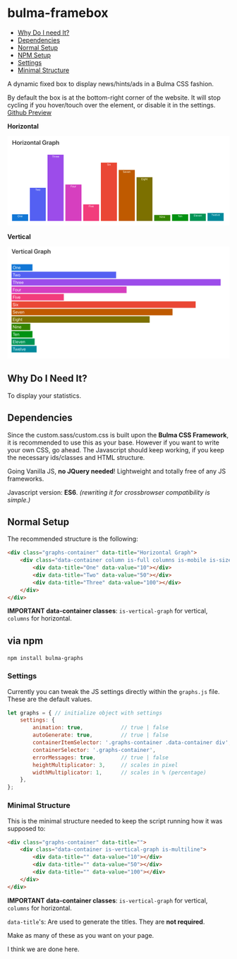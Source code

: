 # bulma-framebox

- [Why Do I need It?](#why)
- [Dependencies](#dependencies)
- [Normal Setup](#setup)
- [NPM Setup](#npm-setup)
- [Settings](#settings)
- [Minimal Structure](#minimal)


A dynamic fixed box to display news/hints/ads in a Bulma CSS fashion.

By default the box is at the bottom-right corner of the website.
It will stop cycling if you hover/touch over the element, or disable it in the settings.
[Github Preview](https://frizzant.github.io/bulma-graphs/)

**Horizontal**

![alt text](/images/horizontal-preview.png)

**Vertical**

![alt text](/images/vertical-preview.png)

## Why Do I Need It? <a name="why"></a>

To display your statistics.

## Dependencies <a name="dependencies"></a>

Since the custom.sass/custom.css is built upon the **Bulma CSS Framework**,
it is recommended to use this as your base. However if you want to write
your own CSS, go ahead.
The Javascript should keep working,
if you keep the necessary ids/classes and HTML structure.

Going Vanilla JS, **no JQuery needed**! Lightweight and totally free of any JS frameworks.

Javascript version: **ES6**.
_(rewriting it for crossbrowser compatibility is simple.)_

## Normal Setup <a name="setup"></a>

The recommended structure is the following:

```html
<div class="graphs-container" data-title="Horizontal Graph">
    <div class="data-container column is-full columns is-mobile is-size-7 has-text-white is-marginless">
        <div data-title="One" data-value="10"></div>
        <div data-title="Two" data-value="50"></div>
        <div data-title="Three" data-value="100"></div>
    </div>
</div>
```
**IMPORTANT data-container classes**: `is-vertical-graph` for vertical, `columns` for horizontal.

## via npm <a name="npm-setup"></a>

`npm install bulma-graphs`

### Settings <a name="settings"></a>

Currently you can tweak the JS settings directly within the `graphs.js` file.
These are the default values.

```javascript
let graphs = { // initialize object with settings
    settings: {
        animation: true,            // true | false
        autoGenerate: true,         // true | false
        containerItemSelector: '.graphs-container .data-container div',
        containerSelector: '.graphs-container',
        errorMessages: true,        // true | false
        heightMultiplicator: 3,     // scales in pixel
        widthMultiplicator: 1,      // scales in % (percentage)
    },
};
```

### Minimal Structure <a name="minimal"></a>

This is the minimal structure needed to keep the script running how it was supposed to:

```HTML
<div class="graphs-container" data-title="">
    <div class="data-container is-vertical-graph is-multiline">
        <div data-title="" data-value="10"></div>
        <div data-title="" data-value="50"></div>
        <div data-title="" data-value="100"></div>
    </div>
</div>
```
**IMPORTANT data-container classes**: `is-vertical-graph` for vertical, `columns` for horizontal.

`data-title`'s: Are used to generate the titles. They are **not required**.

Make as many of these as you want on your page.

I think we are done here.